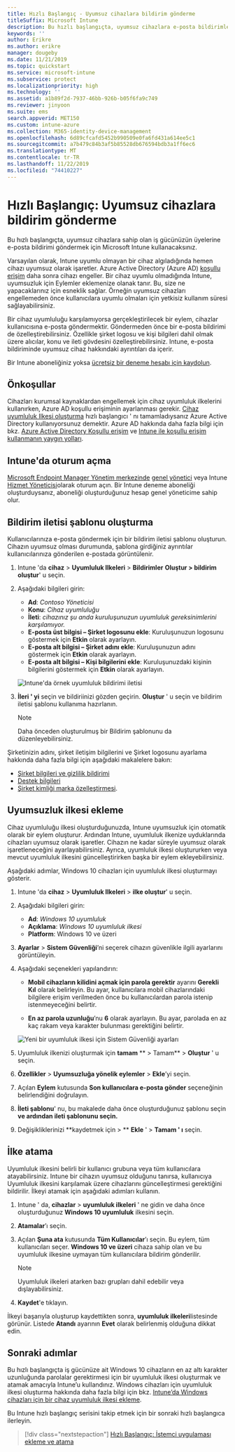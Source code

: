 ```yaml
---
title: Hızlı Başlangıç - Uyumsuz cihazlara bildirim gönderme
titleSuffix: Microsoft Intune
description: Bu hızlı başlangıçta, uyumsuz cihazlara e-posta bildirimleri göndermek için Microsoft Intune kullanırsınız.
keywords: ''
author: Erikre
ms.author: erikre
manager: dougeby
ms.date: 11/21/2019
ms.topic: quickstart
ms.service: microsoft-intune
ms.subservice: protect
ms.localizationpriority: high
ms.technology: ''
ms.assetid: a1b89f2d-7937-46bb-926b-b05f6fa9c749
ms.reviewer: jinyoon
ms.suite: ems
search.appverid: MET150
ms.custom: intune-azure
ms.collection: M365-identity-device-management
ms.openlocfilehash: 6d89cfcafd5452b990509e0fa6fd431a614ee5c1
ms.sourcegitcommit: a7b479c84b3af5b85528db676594bdb3a1ff6ec6
ms.translationtype: MT
ms.contentlocale: tr-TR
ms.lasthandoff: 11/22/2019
ms.locfileid: "74410227"
---
```

# <a name="quickstart-send-notifications-to-noncompliant-devices"></a>Hızlı Başlangıç: Uyumsuz cihazlara bildirim gönderme

Bu hızlı başlangıçta, uyumsuz cihazlara sahip olan iş gücünüzün üyelerine e-posta bildirimi göndermek için Microsoft Intune kullanacaksınız.

Varsayılan olarak, Intune uyumlu olmayan bir cihaz algıladığında hemen cihazı uyumsuz olarak işaretler. Azure Active Directory (Azure AD) [koşullu erişim](https://docs.microsoft.com/azure/active-directory/active-directory-conditional-access-azure-portal) daha sonra cihazı engeller. Bir cihaz uyumlu olmadığında Intune, uyumsuzluk için Eylemler eklemenize olanak tanır. Bu, size ne yapacaklarınız için esneklik sağlar. Örneğin uyumsuz cihazları engellemeden önce kullanıcılara uyumlu olmaları için yetkisiz kullanım süresi sağlayabilirsiniz.

Bir cihaz uyumluluğu karşılamıyorsa gerçekleştirilecek bir eylem, cihazlar kullanıcısına e-posta göndermektir. Göndermeden önce bir e-posta bildirimi de özelleştirebilirsiniz. Özellikle şirket logosu ve kişi bilgileri dahil olmak üzere alıcılar, konu ve ileti gövdesini özelleştirebilirsiniz. Intune, e-posta bildiriminde uyumsuz cihaz hakkındaki ayrıntıları da içerir.

Bir Intune aboneliğiniz yoksa [ücretsiz bir deneme hesabı için kaydolun](../fundamentals/free-trial-sign-up.md).

## <a name="prerequisites"></a>Önkoşullar

Cihazları kurumsal kaynaklardan engellemek için cihaz uyumluluk ilkelerini kullanırken, Azure AD koşullu erişiminin ayarlanması gerekir. [Cihaz uyumluluk Ilkesi oluşturma](quickstart-set-password-length-android.md) hızlı başlangıcı ' nı tamamladıysanız Azure Active Directory kullanıyorsunuz demektir. Azure AD hakkında daha fazla bilgi için bkz. [Azure Active Directory Koşullu erişim](https://docs.microsoft.com/azure/active-directory/active-directory-conditional-access-azure-portal) ve [Intune ile koşullu erişim kullanmanın yaygın yolları](../protect/conditional-access-intune-common-ways-use.md).

## <a name="sign-in-to-intune"></a>Intune'da oturum açma

[Microsoft Endpoint Manager Yönetim merkezinde](https://go.microsoft.com/fwlink/?linkid=2109431) [genel yönetici](../fundamentals/users-add.md#types-of-administrators) veya Intune [Hizmet Yöneticisi](../fundamentals/users-add.md#types-of-administrators)olarak oturum açın. Bir Intune deneme aboneliği oluşturduysanız, aboneliği oluşturduğunuz hesap genel yöneticime sahip olur.

## <a name="create-a-notification-message-template"></a>Bildirim iletisi şablonu oluşturma

Kullanıcılarınıza e-posta göndermek için bir bildirim iletisi şablonu oluşturun. Cihazın uyumsuz olması durumunda, şablona girdiğiniz ayrıntılar kullanıcılarınıza gönderilen e-postada görüntülenir.

1. Intune 'da **cihaz** > **Uyumluluk Ilkeleri** > **Bildirimler** **Oluştur > bildirim oluştur**' u seçin.
2. Aşağıdaki bilgileri girin:

   - **Ad**: *Contoso Yöneticisi*
   - **Konu**: *Cihaz uyumluluğu*
   - **İleti**: *cihazınız şu anda kuruluşunuzun uyumluluk gereksinimlerini karşılamıyor.*
   - **E-posta üst bilgisi – Şirket logosunu ekle**: Kuruluşunuzun logosunu göstermek için **Etkin** olarak ayarlayın.
   - **E-posta alt bilgisi – Şirket adını ekle**: Kuruluşunuzun adını göstermek için **Etkin** olarak ayarlayın.
   - **E-posta alt bilgisi – Kişi bilgilerini ekle**: Kuruluşunuzdaki kişinin bilgilerini göstermek için **Etkin** olarak ayarlayın.

   ![Intune'da örnek uyumluluk bildirimi iletisi](./media/quickstart-send-notification/quickstart-send-notification-01.png)

3. **İleri ' yi** seçin ve bildiriinizi gözden geçirin. **Oluştur** ' u seçin ve bildirim iletisi şablonu kullanıma hazırlanın.

   > [!NOTE]
   > Daha önceden oluşturulmuş bir Bildirim şablonunu da düzenleyebilirsiniz.

Şirketinizin adını, şirket iletişim bilgilerini ve Şirket logosunu ayarlama hakkında daha fazla bilgi için aşağıdaki makalelere bakın:

- [Şirket bilgileri ve gizlilik bildirimi](../apps/company-portal-app.md#company-information-and-privacy-statement)
- [Destek bilgileri](../apps/company-portal-app.md#support-information)
- [Şirket kimliği marka özelleştirmesi](../apps/company-portal-app.md#company-identity-branding-customization).

## <a name="add-a-noncompliance-policy"></a>Uyumsuzluk ilkesi ekleme

Cihaz uyumluluğu ilkesi oluşturduğunuzda, Intune uyumsuzluk için otomatik olarak bir eylem oluşturur. Ardından Intune, uyumluluk ilkenize uyduklarında cihazları uyumsuz olarak işaretler. Cihazın ne kadar süreyle uyumsuz olarak işaretleneceğini ayarlayabilirsiniz. Ayrıca, uyumluluk ilkesi oluştururken veya mevcut uyumluluk ilkesini güncelleştirirken başka bir eylem ekleyebilirsiniz.

Aşağıdaki adımlar, Windows 10 cihazları için uyumluluk ilkesi oluşturmayı gösterir.

1. Intune 'da **cihaz** > **Uyumluluk Ilkeleri** > **ilke oluştur**' u seçin.

2. Aşağıdaki bilgileri girin:

   - **Ad**: *Windows 10 uyumluluk*
   - **Açıklama**: *Windows 10 uyumluluk ilkesi*
   - **Platform**: Windows 10 ve üzeri

3. **Ayarlar** > **Sistem Güvenliği**’ni seçerek cihazın güvenlikle ilgili ayarlarını görüntüleyin.

4. Aşağıdaki seçenekleri yapılandırın:

   - **Mobil cihazların kilidini açmak için parola gerektir** ayarını **Gerekli Kıl** olarak belirleyin. Bu ayar, kullanıcılara mobil cihazlarındaki bilgilere erişim verilmeden önce bu kullanıcılardan parola istenip istenmeyeceğini belirtir.

   - **En az parola uzunluğu**’nu **6** olarak ayarlayın. Bu ayar, parolada en az kaç rakam veya karakter bulunması gerektiğini belirtir.

   ![Yeni bir uyumluluk ilkesi için Sistem Güvenliği ayarları](./media/quickstart-send-notification/system-security-settings-01.png)

5. Uyumluluk ilkenizi oluşturmak için **tamam** ** > Tamam** > **Oluştur** ' u seçin.

6. **Özellikler** > **Uyumsuzluğa yönelik eylemler** > **Ekle**’yi seçin.

7. Açılan **Eylem** kutusunda **Son kullanıcılara e-posta gönder** seçeneğinin belirlendiğini doğrulayın.

8. **İleti şablonu**' nu, bu makalede daha önce oluşturduğunuz şablonu seçin **ve ardından ileti şablonunu seçin.**

9. Değişikliklerinizi **kaydetmek için > ** **Ekle** ' > **Tamam ' ı** seçin.

## <a name="assign-the-policy"></a>İlke atama

Uyumluluk ilkesini belirli bir kullanıcı grubuna veya tüm kullanıcılara atayabilirsiniz. Intune bir cihazın uyumsuz olduğunu tanırsa, kullanıcıya Uyumluluk ilkesini karşılamak üzere cihazlarını güncelleştirmesi gerektiğini bildirilir. İlkeyi atamak için aşağıdaki adımları kullanın.

1. Intune ' da, **cihazlar** > **uyumluluk ilkeleri** ' ne gidin ve daha önce oluşturduğunuz **Windows 10 uyumluluk** ilkesini seçin.

2. **Atamalar**’ı seçin.

3. Açılan **Şuna ata** kutusunda **Tüm Kullanıcılar**’ı seçin. Bu eylem, tüm kullanıcıları seçer. **Windows 10 ve üzeri** cihaza sahip olan ve bu uyumluluk ilkesine uymayan tüm kullanıcılara bildirim gönderilir.

    > [!NOTE]
    > Uyumluluk ilkeleri atarken bazı grupları dahil edebilir veya dışlayabilirsiniz.

4. **Kaydet**'e tıklayın.

İlkeyi başarıyla oluşturup kaydettikten sonra, **uyumluluk ilkeleri**listesinde görünür. Listede **Atandı** ayarının **Evet** olarak belirlenmiş olduğuna dikkat edin.

## <a name="next-steps"></a>Sonraki adımlar

Bu hızlı başlangıçta iş gücünüze ait Windows 10 cihazların en az altı karakter uzunluğunda parolalar gerektirmesi için bir uyumluluk ilkesi oluşturmak ve atamak amacıyla Intune’u kullandınız. Windows cihazları için uyumluluk ilkesi oluşturma hakkında daha fazla bilgi için bkz. [Intune’da Windows cihazları için bir cihaz uyumluluk ilkesi ekleme](compliance-policy-create-windows.md).

Bu Intune hızlı başlangıç serisini takip etmek için bir sonraki hızlı başlangıca ilerleyin.

> [!div class="nextstepaction"]
> [Hızlı Başlangıç: İstemci uygulaması ekleme ve atama](../apps/quickstart-add-assign-app.md)
